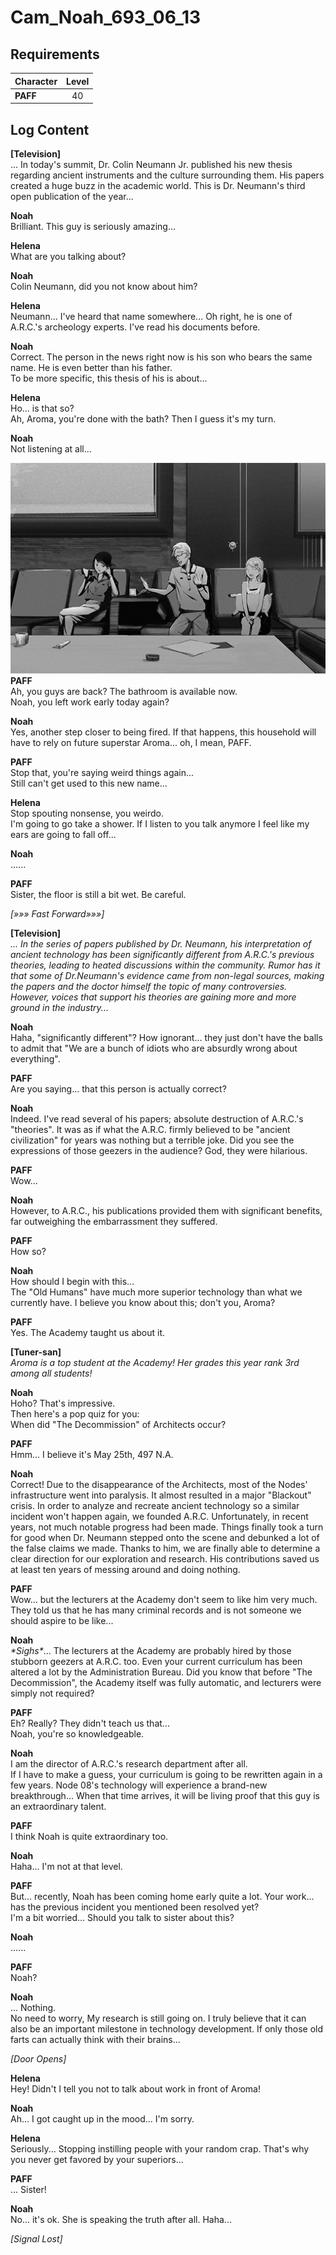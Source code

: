 # Cam_Noah_693_06_13
## Requirements
|Character|Level|
|---------|:---:|
|**PAFF** | 40  |

## Log Content
**[Television]**<br>
... In today's summit, Dr. Colin Neumann Jr. published his new thesis regarding ancient instruments and the culture surrounding them. His papers created a huge buzz in the academic world. This is Dr. Neumann's third open publication of the year...

**Noah**<br>
Brilliant. This guy is seriously amazing...

**Helena**<br>
What are you talking about?

**Noah**<br>
Colin Neumann, did you not know about him?

**Helena**<br>
Neumann... I've heard that name somewhere... Oh right, he is one of A.R.C.'s archeology experts. I've read his documents before.

**Noah**<br>
Correct. The person in the news right now is his son who bears the same name. He is even better than his father.<br>
To be more specific, this thesis of his is about...

**Helena**<br>
Ho... is that so?<br>
Ah, Aroma, you're done with the bath? Then I guess it's my turn.

**Noah**<br>
Not listening at all...

![pos0501.png](./attachments/pos0501.png)
**PAFF**<br>
Ah, you guys are back? The bathroom is available now.<br>
Noah, you left work early today again?

**Noah**<br>
Yes, another step closer to being fired. If that happens, this household will have to rely on future superstar Aroma... oh, I mean, PAFF.

**PAFF**<br>
Stop that, you're saying weird things again...<br>
Still can't get used to this new name...

**Helena**<br>
Stop spouting nonsense, you weirdo.<br>
I'm going to go take a shower. If I listen to you talk anymore I feel like my ears are going to fall off...

**Noah**<br>
......

**PAFF**<br>
Sister, the floor is still a bit wet. Be careful.

*[»»» Fast Forward»»»]*

**[Television]**<br>
*... In the series of papers published by Dr. Neumann, his interpretation of ancient technology has been significantly different from A.R.C.'s previous theories, leading to heated discussions within the community. Rumor has it that some of Dr.Neumann's evidence came from non\-legal sources, making the papers and the doctor himself the topic of many controversies. However, voices that support his theories are gaining more and more ground in the industry...*

**Noah**<br>
Haha, "significantly different"? How ignorant... they just don't have the balls to admit that "We are a bunch of idiots who are absurdly wrong about everything".

**PAFF**<br>
Are you saying... that this person is actually correct?

**Noah**<br>
Indeed. I've read several of his papers; absolute destruction of A.R.C.'s "theories". It was as if what the A.R.C. firmly believed to be "ancient civilization" for years was nothing but a terrible joke. Did you see the expressions of those geezers in the audience? God, they were hilarious.

**PAFF**<br>
Wow...

**Noah**<br>
However, to A.R.C., his publications provided them with significant benefits, far outweighing the embarrassment they suffered.

**PAFF**<br>
How so?

**Noah**<br>
How should I begin with this...<br>
The "Old Humans" have much more superior technology than what we currently have. I believe you know about this; don't you, Aroma?

**PAFF**<br>
Yes. The Academy taught us about it.

**[Tuner-san]**<br>
*Aroma is a top student at the Academy! Her grades this year rank 3rd among all students!*

**Noah**<br>
Hoho? That's impressive.<br>
Then here's a pop quiz for you: <br>
When did "The Decommission" of Architects occur?

**PAFF**<br>
Hmm... I believe it's May 25th, 497 N.A.

**Noah**<br>
Correct! Due to the disappearance of the Architects, most of the Nodes' infrastructure went into paralysis. It almost resulted in a major "Blackout" crisis. In order to analyze and recreate ancient technology so a similar incident won't happen again, we founded A.R.C. Unfortunately, in recent years, not much notable progress had been made. Things finally took a turn for good when Dr. Neumann stepped onto the scene and debunked a lot of the false claims we made. Thanks to him, we are finally able to determine a clear direction for our exploration and research. His contributions saved us at least ten years of messing around and doing nothing.

**PAFF**<br>
Wow... but the lecturers at the Academy don't seem to like him very much. They told us that he has many criminal records and is not someone we should aspire to be like...

**Noah**<br>
*\*Sighs\**... The lecturers at the Academy are probably hired by those stubborn geezers at A.R.C. too. Even your current curriculum has been altered a lot by the Administration Bureau. Did you know that before "The Decommission", the Academy itself was fully automatic, and lecturers were simply not required?

**PAFF**<br>
Eh? Really? They didn't teach us that...<br>
Noah, you're so knowledgeable.

**Noah**<br>
I am the director of A.R.C.'s research department after all. <br>
If I have to make a guess, your curriculum is going to be rewritten again in a few years. Node 08's technology will experience a brand\-new breakthrough... When that time arrives, it will be living proof that this guy is an extraordinary talent.

**PAFF**<br>
I think Noah is quite extraordinary too.

**Noah**<br>
Haha... I'm not at that level.

**PAFF**<br>
But... recently, Noah has been coming home early quite a lot. Your work... has the previous incident you mentioned been resolved yet?<br>
I'm a bit worried... Should you talk to sister about this?

**Noah**<br>
......

**PAFF**<br>
Noah?

**Noah**<br>
... Nothing.<br>
No need to worry, My research is still going on. I truly believe that it can also be an important milestone in technology development. If only those old farts can actually think with their brains...

*\[Door Opens\]*

**Helena**<br>
Hey! Didn't I tell you not to talk about work in front of Aroma!

**Noah**<br>
Ah... I got caught up in the mood... I'm sorry.

**Helena**<br>
Seriously... Stopping instilling people with your random crap. That's why you never get favored by your superiors...

**PAFF**<br>
... Sister!

**Noah**<br>
No... it's ok. She is speaking the truth after all. Haha...

*[Signal Lost]*
